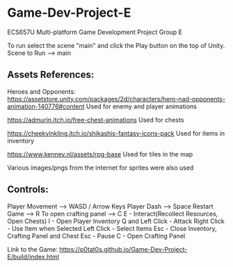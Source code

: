 # Game-Dev-Project-E
ECS657U Multi-platform Game Development Project Group E

To run select the scene "main" and click the Play button on the top of Unity.
Scene to Run --> main
## Assets References:

Heroes and Opponents:
https://assetstore.unity.com/packages/2d/characters/hero-nad-opponents-animation-140776#content
Used for enemy and player animations

https://admurin.itch.io/free-chest-animations
Used for chests

https://cheekyinkling.itch.io/shikashis-fantasy-icons-pack
Used for items in inventory

https://www.kenney.nl/assets/rpg-base
Used for tiles in the map

Various images/pngs from the internet for sprites were also used 
## Controls:

Player Movement --> WASD / Arrow Keys
Player Dash --> Space
Restart Game --> R
To open crafting panel --> C
E - Interact(Recollect Resources, Open Chests)
I - Open Player Inventory
Q and Left Click - Attack
Right Click - Use Item when Selected
Left Click - Select Items
Esc - Close Inventory, Crafting Panel and Chest
Esc - Pause 
C - Open Crafting Panel

Link to the Game: https://p0tat0s.github.io/Game-Dev-Project-E/build/index.html
